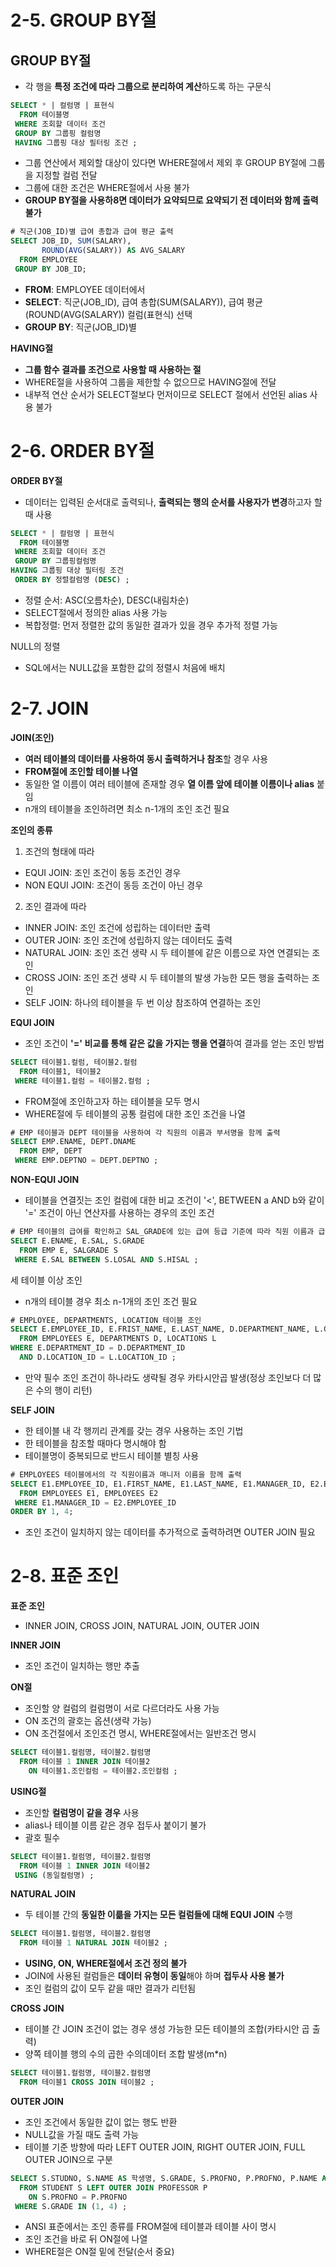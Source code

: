 # 2-5. GROUP BY절
## GROUP BY절
- 각 행을 **특정 조건에 따라 그룹으로 분리하여 계산**하도록 하는 구문식


```sql
SELECT * | 컬럼명 | 표현식
  FROM 테이블명 
 WHERE 조회할 데이터 조건
 GROUP BY 그룹핑 컬럼명
 HAVING 그룹핑 대상 필터링 조건 ;
```
- 그룹 연산에서 제외할 대상이 있다면 WHERE절에서 제외 후 GROUP BY절에 그룹을 지정할 컬럼 전달
- 그룹에 대한 조건은 WHERE절에서 사용 불가
- **GROUP BY절을 사용하8면 데이터가 요약되므로 요약되기 전 데이터와 함께 출력 불가**

```sql
# 직군(JOB_ID)별 급여 총합과 급여 평균 출력
SELECT JOB_ID, SUM(SALARY),
       ROUND(AVG(SALARY)) AS AVG_SALARY
  FROM EMPLOYEE
 GROUP BY JOB_ID;
```
- **FROM**: EMPLOYEE 데이터에서 
- **SELECT**: 직군(JOB_ID), 급여 총합(SUM(SALARY)), 급여 평균(ROUND(AVG(SALARY)) 컬럼(표현식) 선택
- **GROUP BY**: 직군(JOB_ID)별

**HAVING절**
- **그룹 함수 결과를 조건으로 사용할 때 사용하는 절**
- WHERE절을 사용하여 그룹을 제한할 수 없으므로 HAVING절에 전달
- 내부적 연산 순서가 SELECT절보다 먼저이므로 SELECT 절에서 선언된 alias 사용 불가

# 2-6. ORDER BY절
**ORDER BY절**
- 데이터는 입력된 순서대로 출력되나, **출력되는 행의 순서를 사용자가 변경**하고자 할 때 사용
```sql
SELECT * | 컬럼명 | 표현식
  FROM 테이블명 
 WHERE 조회할 데이터 조건
 GROUP BY 그룹핑컬럼명
HAVING 그룹핑 대상 필터링 조건
 ORDER BY 정렬컬럼명 (DESC) ;
```
- 정렬 순서: ASC(오름차순), DESC(내림차순)
- SELECT절에서 정의한 alias 사용 가능
- 복합정렬: 먼저 정렬한 값의 동일한 결과가 있을 경우 추가적 정렬 가능

NULL의 정렬
- SQL에서는 NULL값을 포함한 값의 정렬시 처음에 배치

# 2-7. JOIN
**JOIN(조인)**
- **여러 테이블의 데이터를 사용하여 동시 출력하거나 참조**할 경우 사용
- **FROM절에 조인할 테이블 나열**
- 동일한 열 이름이 여러 테이블에 존재할 경우 **열 이름 앞에 테이블 이름이나 alias** 붙임
- n개의 테이블을 조인하려면 최소 n-1개의 조인 조건 필요

**조인의 종류**
1. 조건의 형태에 따라 
- EQUI JOIN: 조인 조건이 동등 조건인 경우
- NON EQUI JOIN: 조건이 동등 조건이 아닌 경우
2. 조인 결과에 따라 
- INNER JOIN: 조인 조건에 성립하는 데이터만 출력
- OUTER JOIN: 조인 조건에 성립하지 않는 데이터도 출력
- NATURAL JOIN: 조인 조건 생략 시 두 테이블에 같은 이름으로 자연 연결되는 조인 
- CROSS JOIN: 조인 조건 생략 시 두 테이블의 발생 가능한 모든 행을 출력하는 조인 
- SELF JOIN: 하나의 테이블을 두 번 이상 참조하여 연결하는 조인

**EQUI JOIN**
- 조인 조건이 **'=' 비교를 통해 같은 값을 가지는 행을 연결**하여 결과를 얻는 조인 방법
```sql
SELECT 테이블1.컬럼, 테이블2.컬럼
  FROM 테이블1, 테이블2
 WHERE 테이블1.컬럼 = 테이블2.컬럼 ; 
```
- FROM절에 조인하고자 하는 테이블을 모두 명시
- WHERE절에 두 테이블의 공통 컬럼에 대한 조인 조건을 나열 

```sql
# EMP 테이블과 DEPT 테이블을 사용하여 각 직원의 이름과 부서명을 함께 출력
SELECT EMP.ENAME, DEPT.DNAME
  FROM EMP, DEPT
 WHERE EMP.DEPTNO = DEPT.DEPTNO ;
```

**NON-EQUI JOIN**
- 테이블을 연결짓는 조인 컬럼에 대한 비교 조건이 '<', BETWEEN a AND b와 같이 '=' 조건이 아닌 연산자를 사용하는 경우의 조인 조건
```sql 
# EMP 테이블의 급여를 확인하고 SAL_GRADE에 있는 급여 등급 기준에 따라 직원 이름과 급여, 급여등급 출력 
SELECT E.ENAME, E.SAL, S.GRADE
  FROM EMP E, SALGRADE S
 WHERE E.SAL BETWEEN S.LOSAL AND S.HISAL ;
```

세 테이블 이상 조인
- n개의 테이블 경우 최소 n-1개의 조인 조건 필요

```sql
# EMPLOYEE, DEPARTMENTS, LOCATION 테이블 조인
SELECT E.EMPLOYEE_ID, E.FRIST_NAME, E.LAST_NAME, D.DEPARTMENT_NAME, L.COUNTRY_ID
  FROM EMPLOYEES E, DEPARTMENTS D, LOCATIONS L
WHERE E.DEPARTMENT_ID = D.DEPARTMENT_ID
  AND D.LOCATION_ID = L.LOCATION_ID ;
```
- 만약 필수 조인 조건이 하나라도 생략될 경우 카타시안곱 발생(정상 조인보다 더 많은 수의 행이 리턴)

**SELF JOIN**
- 한 테이블 내 각 행끼리 관계를 갖는 경우 사용하는 조인 기법
- 한 테이블을 참조할 때마다 명시해야 함
- 테이블명이 중복되므로 반드시 테이블 별칭 사용
```sql
# EMPLOYEES 테이블에서의 각 직원이름과 매니저 이름을 함께 출력
SELECT E1.EMPLOYEE_ID, E1.FIRST_NAME, E1.LAST_NAME, E1.MANAGER_ID, E2.EMPLOYEE_ID, E2.FIRST_NAME, E2.LAST_NAME
  FROM EMPLOYEES E1, EMPLOYEES E2
 WHERE E1.MANAGER_ID = E2.EMPLOYEE_ID
ORDER BY 1, 4;
```
- 조인 조건이 일치하지 않는 데이터를 추가적으로 출력하려면 OUTER JOIN 필요

# 2-8. 표준 조인 
**표준 조인**
- INNER JOIN, CROSS JOIN, NATURAL JOIN, OUTER JOIN 

**INNER JOIN**
- 조인 조건이 일치하는 행만 추출

**ON절**
- 조인할 양 컬럼의 컬럼명이 서로 다르더라도 사용 가능
- ON 조건의 괄호는 옵션(생략 가능)
- ON 조건절에서 조인조건 명시, WHERE절에서는 일반조건 명시 
```sql
SELECT 테이블1.컬럼명, 테이블2.컬럼명
  FROM 테이블 1 INNER JOIN 테이블2
    ON 테이블1.조인컬럼 = 테이블2.조인컬럼 ;
```

**USING절**
- 조인할 **컬럼명이 같을 경우** 사용
- alias나 테이블 이름 같은 경우 접두사 붙이기 불가
- 괄호 필수
```sql
SELECT 테이블1.컬럼명, 테이블2.컬럼명
  FROM 테이블 1 INNER JOIN 테이블2
 USING (동일컬럼명) ;
```

**NATURAL JOIN**
- 두 테이블 간의 **동일한 이륾을 가지는 모든 컬럼들에 대해 EQUI JOIN** 수행
```sql
SELECT 테이블1.컬럼명, 테이블2.컬럼명 
  FROM 테이블 1 NATURAL JOIN 테이블2 ;
```
- **USING, ON, WHERE절에서 조건 정의 불가**
- JOIN에 사용된 컬럼들은 **데이터 유형이 동일**해야 하며 **접두사 사용 불가**
- 조인 컬럼의 값이 모두 같을 때만 결과가 리턴됨

**CROSS JOIN**
- 테이블 간 JOIN 조건이 없는 경우 생성 가능한 모든 테이블의 조합(카타시안 곱 출력)
- 양쪽 테이블 행의 수의 곱한 수의데이터 조합 발생(m*n)
```sql
SELECT 테이블1.컬럼명, 테이블2.컬럼명 
  FROM 테이블1 CROSS JOIN 테이블2 ;
```

**OUTER JOIN**
- 조인 조건에서 동일한 값이 없는 행도 반환
- NULL값을 가질 때도 출력 가능
- 테이블 기준 방향에 따라 LEFT OUTER JOIN, RIGHT OUTER JOIN, FULL OUTER JOIN으로 구분 
```sql
SELECT S.STUDNO, S.NAME AS 학생명, S.GRADE, S.PROFNO, P.PROFNO, P.NAME AS 교수명
  FROM STUDENT S LEFT OUTER JOIN PROFESSOR P
    ON S.PROFNO = P.PROFNO
 WHERE S.GRADE IN (1, 4) ;
```
- ANSI 표준에서는 조인 종류를 FROM절에 테이블과 테이블 사이 명시
- 조인 조건을 바로 뒤 ON절에 나열
- WHERE절은 ON절 밑에 전달(순서 중요)
